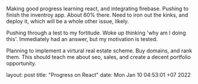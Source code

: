 Making good progress learning react, and integrating firebase. Pushing to finish the inventroy app. About 60% there. Need to iron out the kinks, and deploy it, which will be a whole other issue, likely. 

Pushing through a test to my fortitude. Woke up thinking 'why am I doing this'. Immediately had an answer, but my motivation is tested. 

Planning to implement a virtural real estate scheme. Buy domains, and rank them. This should teach me about seo, sales, and create a decent portfolio opportunity. 

layout: post title: "Progress on React" date: Mon Jan 10 04:53:01 +07 2022
